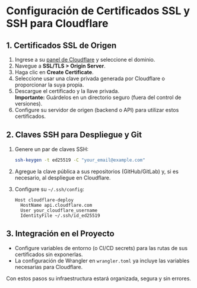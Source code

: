 # Configuración de Certificados SSL y SSH para Cloudflare

## 1. Certificados SSL de Origen

1. Ingrese a su [panel de Cloudflare](https://dash.cloudflare.com/) y seleccione el dominio.
2. Navegue a **SSL/TLS > Origin Server**.
3. Haga clic en **Create Certificate**.
4. Seleccione usar una clave privada generada por Cloudflare o proporcionar la suya propia.
5. Descargue el certificado y la llave privada.  
   **Importante:** Guárdelos en un directorio seguro (fuera del control de versiones).  
6. Configure su servidor de origen (backend o API) para utilizar estos certificados.

## 2. Claves SSH para Despliegue y Git

1. Genere un par de claves SSH:

   ```bash
   ssh-keygen -t ed25519 -C "your_email@example.com"
   ```

2. Agregue la clave pública a sus repositorios (GitHub/GitLab) y, si es necesario, al despliegue en Cloudflare.

3. Configure su `~/.ssh/config`:

   ```ssh-config
   Host cloudflare-deploy
     HostName api.cloudflare.com
     User your_cloudflare_username
     IdentityFile ~/.ssh/id_ed25519
   ```

## 3. Integración en el Proyecto

- Configure variables de entorno (o CI/CD secrets) para las rutas de sus certificados sin exponerlas.
- La configuración de Wrangler en `wrangler.toml` ya incluye las variables necesarias para Cloudflare.

Con estos pasos su infraestructura estará organizada, segura y sin errores.
